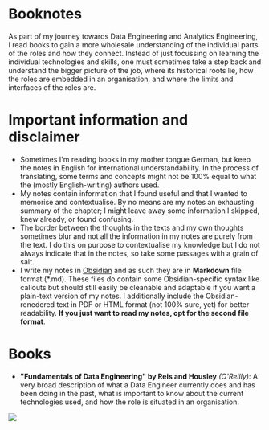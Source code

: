 # Booknotes
As part of my journey towards Data Engineering and Analytics Engineering, I read books to gain a more wholesale understanding of the individual parts of the roles and how they connect. Instead of just focussing on learning the individual technologies and skills, one must sometimes take a step back and understand the bigger picture of the job, where its historical roots lie, how the roles are embedded in an organisation, and where the limits and interfaces of the roles are.

# Important information and disclaimer
- Sometimes I'm reading books in my mother tongue German, but keep the notes in English for international understandability. In the process of translating, some terms and concepts might not be 100% equal to what the (mostly English-writing) authors used.
- My notes contain information that I found useful and that I wanted to memorise and contextualise. By no means are my notes an exhausting summary of the chapter; I might leave away some information I skipped, knew already, or found confusing.
- The border between the thoughts in the texts and my own thoughts sometimes blur and not all the information in my notes are purely from the text. I do this on purpose to contextualise my knowledge but I do not always indicate that in the notes, so take some passages with a grain of salt.
- I write my notes in [Obsidian](https://obsidian.md) and as such they are in **Markdown** file format (*.md). These files do contain some Obsidian-specific syntax like callouts but should still easily be cleanable and adaptable if you want a plain-text version of my notes. I additionally include the Obsidian-renedered text in PDF or HTML format (not 100% sure, yet) for better readability. **If you just want to read my notes, opt for the second file format**.

# Books
- **"Fundamentals of Data Engineering" by Reis and Housley** *(O'Reilly)*: A very broad description of what a Data Engineer currently does and has been doing in the past, what is important to know about the current technologies used, and how the role is situated in an organisation.

![](https://learning.oreilly.com/library/cover/9781098108298/250w/)
